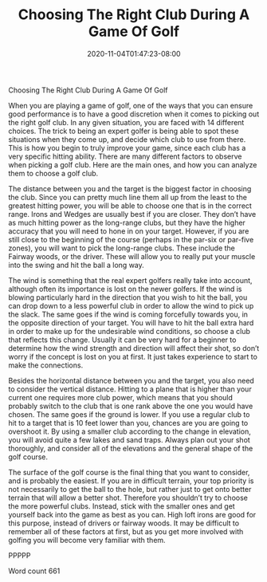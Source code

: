 ﻿---
title: "Choosing The Right Club During A Game Of Golf"
date: 2020-11-04T01:47:23-08:00
description: "Choosing the Right Golf Clubs TXT Tips for Web Success"
featured_image: "/images/Choosing the Right Golf Clubs TXT.jpg"
tags: ["Choosing the Right Golf Clubs TXT"]
---

Choosing The Right Club During A Game Of Golf

When you are playing a game of golf, one of the ways that you can ensure good performance is to have a good discretion when it comes to picking out the right golf club. In any given situation, you are faced with 14 different choices. The trick to being an expert golfer is being able to spot these situations when they come up, and decide which club to use from there. This is how you begin to truly improve your game, since each club has a very specific hitting ability. There are many different factors to observe when picking a golf club. Here are the main ones, and how you can analyze them to choose a golf club.

The distance between you and the target is the biggest factor in choosing the club. Since you can pretty much line them all up from the least to the greatest hitting power, you will be able to choose one that is in the correct range. Irons and Wedges are usually best if you are closer. They don’t have as much hitting power as the long-range clubs, but they have the higher accuracy that you will need to hone in on your target. However, if you are still close to the beginning of the course (perhaps in the par-six or par-five zones), you will want to pick the long-range clubs. These include the Fairway woods, or the driver. These will allow you to really put your muscle into the swing and hit the ball a long way.

The wind is something that the real expert golfers really take into account, although often its importance is lost on the newer golfers. If the wind is blowing particularly hard in the direction that you wish to hit the ball, you can drop down to a less powerful club in order to allow the wind to pick up the slack. The same goes if the wind is coming forcefully towards you, in the opposite direction of your target. You will have to hit the ball extra hard in order to make up for the undesirable wind conditions, so choose a club that reflects this change. Usually it can be very hard for a beginner to determine how the wind strength and direction will affect their shot, so don’t worry if the concept is lost on you at first. It just takes experience to start to make the connections.

Besides the horizontal distance between you and the target, you also need to consider the vertical distance. Hitting to a plane that is higher than your current one requires more club power, which means that you should probably switch to the club that is one rank above the one you would have chosen. The same goes if the ground is lower. If you use a regular club to hit to a target that is 10 feet lower than you, chances are you are going to overshoot it. By using a smaller club according to the change in elevation, you will avoid quite a few lakes and sand traps. Always plan out your shot thoroughly, and consider all of the elevations and the general shape of the golf course.

The surface of the golf course is the final thing that you want to consider, and is probably the easiest. If you are in difficult terrain, your top priority is not necessarily to get the ball to the hole, but rather just to get onto better terrain that will allow a better shot. Therefore you shouldn’t try to choose the more powerful clubs. Instead, stick with the smaller ones and get yourself back into the game as best as you can. High loft irons are good for this purpose, instead of drivers or fairway woods. It may be difficult to remember all of these factors at first, but as you get more involved with golfing you will become very familiar with them.

PPPPP

Word count 661

